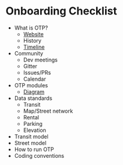 # Onboarding Checklist

* What is OTP?
  * [Website](https://www.opentripplanner.org/)
  * History
  * [Timeline](https://github.com/opentripplanner/OpenTripPlanner/graphs/contributors)
* Community
  * Dev meetings
  * Gitter
  * Issues/PRs
  * Calendar
* OTP modules
  * [Diagram](https://github.com/opentripplanner/OpenTripPlanner/issues/6155)
* Data standards
  * Transit
  * Map/Street network
  * Rental
  * Parking
  * Elevation
* Transit model
* Street model
* How to run OTP
* Coding conventions
